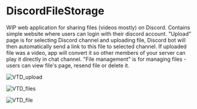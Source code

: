 # DiscordFileStorage

WIP web application for sharing files (videos mostly) on Discord. Contains simple website where users can login with their discord account. "Upload" page is for selecting Discord channel and uploading file, Discord bot will then automatically send a link to this file to selected channel. If uploaded file was a video, app will convert it so other members of your server can play it directly in chat channel. "File management" is for managing files - users can view file's page, resend file or delete it.


![VTD_upload](https://github.com/user-attachments/assets/53ce27af-b87b-4934-8073-dedb6c5e4fb6)

![VTD_files](https://github.com/user-attachments/assets/c02a429a-a73a-44ed-9f0d-017dca1846aa)

![VTD_file](https://github.com/user-attachments/assets/96e01b1e-9c95-46fa-a95f-8308c05f85e7)
